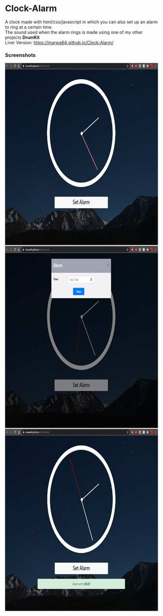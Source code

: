 # Clock-Alarm
A clock made with html/css/javascript in which you can also set up an alarm to ring at a certain time.<br>
The sound used when the alarm rings is made using one of my other projects <b>DrumKit</b><br>
Liver Version: https://marwa64.github.io/Clock-Alarm/

<h3>Screenshots</h3>
  <img src="screenshots/Clock1.jpg" width="750" height="600">
  <img src="screenshots/Clock2.jpg" width="750" height="600">
  <img src="screenshots/Clock3.jpg" width="750" height="600"> 
